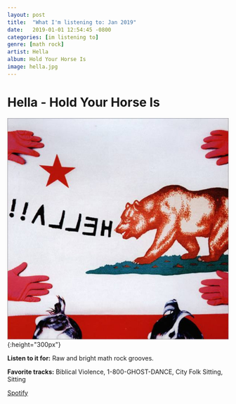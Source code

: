 ```yaml
---
layout: post
title:  "What I'm listening to: Jan 2019"
date:   2019-01-01 12:54:45 -0800
categories: [im listening to]
genre: [math rock]
artist: Hella
album: Hold Your Horse Is
image: hella.jpg
---
```


# Hella - Hold Your Horse Is
<!--excerpt-->
![](/assets/albums/hella.jpg){:height="300px"}

**Listen to it for:** Raw and bright math rock grooves.

**Favorite tracks:** Biblical Violence, 1-800-GHOST-DANCE, City Folk Sitting, Sitting

[Spotify](spotify:album:4E8OP5rtu4s87cGG4RgUHR)
